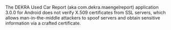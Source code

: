 The DEKRA Used Car Report (aka com.dekra.maengelreport) application 3.0.0 for Android does not verify X.509 certificates from SSL servers, which allows man-in-the-middle attackers to spoof servers and obtain sensitive information via a crafted certificate.